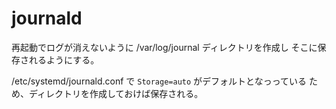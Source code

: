 # journald

再起動でログが消えないように /var/log/journal ディレクトリを作成し
そこに保存されるようにする。

/etc/systemd/journald.conf で `Storage=auto` がデフォルトとなっっている
ため、ディレクトリを作成しておけば保存される。

